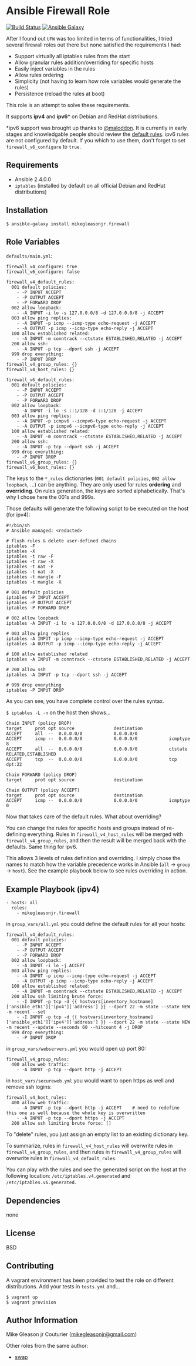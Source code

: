 Ansible Firewall Role
=========

[![Build Status](https://travis-ci.org/mikegleasonjr/ansible-role-firewall.svg?branch=master)](https://travis-ci.org/mikegleasonjr/ansible-role-firewall)
[![Ansible Galaxy](https://img.shields.io/badge/galaxy-mikegleasonjr.firewall-5bbdbf.svg?style=flat)](https://galaxy.ansible.com/detail#/role/5878)

After I found out `UFW` was too limited in terms of functionalities, I tried several firewall roles out there but none satisfied the requirements I had:

- Support virtually all iptables rules from the start
- Allow granular rules addition/overriding for specific hosts
- Easily inject variables in the rules
- Allow rules ordering
- Simplicity (not having to learn how role variables would generate the rules)
- Persistence (reload the rules at boot)

This role is an attempt to solve these requirements.

It supports **ipv4** and **ipv6*** on Debian and RedHat distributions.

*ipv6 support was brought up thanks to [@maloddon](https://github.com/maloddon). It is currently in early stages and knowledgable people should review the [default rules](https://github.com/mikegleasonjr/ansible-role-firewall/blob/master/defaults/main.yml). ipv6 rules are not configured by default. If you which to use them, don't forget to set `firewall_v6_configure` to `true`.

Requirements
------------

* Ansible 2.4.0.0
* `iptables` (installed by default on all official Debian and RedHat distributions)

Installation
------------

`$ ansible-galaxy install mikegleasonjr.firewall`

Role Variables
--------------

`defaults/main.yml`:

```
firewall_v4_configure: true
firewall_v6_configure: false

firewall_v4_default_rules:
  001 default policies:
    - -P INPUT ACCEPT
    - -P OUTPUT ACCEPT
    - -P FORWARD DROP
  002 allow loopback:
    - -A INPUT -i lo -s 127.0.0.0/8 -d 127.0.0.0/8 -j ACCEPT
  003 allow ping replies:
    - -A INPUT -p icmp --icmp-type echo-request -j ACCEPT
    - -A OUTPUT -p icmp --icmp-type echo-reply -j ACCEPT
  100 allow established related:
    - -A INPUT -m conntrack --ctstate ESTABLISHED,RELATED -j ACCEPT
  200 allow ssh:
    - -A INPUT -p tcp --dport ssh -j ACCEPT
  999 drop everything:
    - -P INPUT DROP
firewall_v4_group_rules: {}
firewall_v4_host_rules: {}

firewall_v6_default_rules:
  001 default policies:
    - -P INPUT ACCEPT
    - -P OUTPUT ACCEPT
    - -P FORWARD DROP
  002 allow loopback:
    - -A INPUT -i lo -s ::1/128 -d ::1/128 -j ACCEPT
  003 allow ping replies:
    - -A INPUT -p icmpv6 --icmpv6-type echo-request -j ACCEPT
    - -A OUTPUT -p icmpv6 --icmpv6-type echo-reply -j ACCEPT
  100 allow established related:
    - -A INPUT -m conntrack --ctstate ESTABLISHED,RELATED -j ACCEPT
  200 allow ssh:
    - -A INPUT -p tcp --dport ssh -j ACCEPT
  999 drop everything:
    - -P INPUT DROP
firewall_v6_group_rules: {}
firewall_v6_host_rules: {}

```

The keys to the `*_rules` dictionaries (`001 default policies`, `002 allow loopback`, ...) can be anything. They are only used for rules **ordering** and **overriding**. On rules generation, the keys are sorted alphabetically. That's why I chose here the 001s and 999s.

Those defaults will generate the following script to be executed on the host (for ipv4):

```
#!/bin/sh
# Ansible managed: <redacted>

# flush rules & delete user-defined chains
iptables -F
iptables -X
iptables -t raw -F
iptables -t raw -X
iptables -t nat -F
iptables -t nat -X
iptables -t mangle -F
iptables -t mangle -X

# 001 default policies
iptables -P INPUT ACCEPT
iptables -P OUTPUT ACCEPT
iptables -P FORWARD DROP

# 002 allow loopback
iptables -A INPUT -i lo -s 127.0.0.0/8 -d 127.0.0.0/8 -j ACCEPT

# 003 allow ping replies
iptables -A INPUT -p icmp --icmp-type echo-request -j ACCEPT
iptables -A OUTPUT -p icmp --icmp-type echo-reply -j ACCEPT

# 100 allow established related
iptables -A INPUT -m conntrack --ctstate ESTABLISHED,RELATED -j ACCEPT

# 200 allow ssh
iptables -A INPUT -p tcp --dport ssh -j ACCEPT

# 999 drop everything
iptables -P INPUT DROP
```

As you can see, you have complete control over the rules syntax.

`$ iptables -L -n` on the host then shows...

```
Chain INPUT (policy DROP)
target     prot opt source               destination
ACCEPT     all  --  0.0.0.0/0            0.0.0.0/0
ACCEPT     icmp --  0.0.0.0/0            0.0.0.0/0            icmptype 8
ACCEPT     all  --  0.0.0.0/0            0.0.0.0/0            ctstate RELATED,ESTABLISHED
ACCEPT     tcp  --  0.0.0.0/0            0.0.0.0/0            tcp dpt:22

Chain FORWARD (policy DROP)
target     prot opt source               destination

Chain OUTPUT (policy ACCEPT)
target     prot opt source               destination
ACCEPT     icmp --  0.0.0.0/0            0.0.0.0/0            icmptype 0
```

Now that takes care of the default rules. What about overriding?

You can change the rules for specific hosts and groups instead of re-defining everything. Rules in `firewall_v4_host_rules` will be merged with `firewall_v4_group_rules`, and then the result will be merged back with the defaults. Same thing for ipv6.

This allows 3 levels of rules definition and overriding. I simply chose the names to match how the variable precedence works in Ansible (`all` -> `group` -> `host`). See the example playbook below to see rules overriding in action.

Example Playbook (ipv4)
----------------

```
- hosts: all
  roles:
    - mikegleasonjr.firewall
```

in `group_vars/all.yml` you could define the default rules for all your hosts:

```
firewall_v4_default_rules:
  001 default policies:
    - -P INPUT ACCEPT
    - -P OUTPUT ACCEPT
    - -P FORWARD DROP
  002 allow loopback:
    - -A INPUT -i lo -j ACCEPT
  003 allow ping replies:
    - -A INPUT -p icmp --icmp-type echo-request -j ACCEPT
    - -A OUTPUT -p icmp --icmp-type echo-reply -j ACCEPT
  100 allow established related:
    - -A INPUT -m conntrack --ctstate ESTABLISHED,RELATED -j ACCEPT
  200 allow ssh limiting brute force:
    - -I INPUT -p tcp -d {{ hostvars[inventory_hostname]['ansible_eth1']['ipv4']['address'] }} --dport 22 -m state --state NEW -m recent --set
    - -I INPUT -p tcp -d {{ hostvars[inventory_hostname]['ansible_eth1']['ipv4']['address'] }} --dport 22 -m state --state NEW -m recent --update --seconds 60 --hitcount 4 -j DROP
  999 drop everything:
    - -P INPUT DROP
```

in `group_vars/webservers.yml` you would open up port 80:

```
firewall_v4_group_rules:
  400 allow web traffic:
    - -A INPUT -p tcp --dport http -j ACCEPT
```

in `host_vars/secureweb.yml` you would want to open https as well and remove ssh logins:

```
firewall_v4_host_rules:
  400 allow web traffic:
    - -A INPUT -p tcp --dport http -j ACCEPT    # need to redefine this one as well because the whole key is overwritten
    - -A INPUT -p tcp --dport https -j ACCEPT
  200 allow ssh limiting brute force: []
```

To "delete" rules, you just assign an empty list to an existing dictionary key.

To summarize, rules in `firewall_v4_host_rules` will overwrite rules in `firewall_v4_group_rules`, and then rules in `firewall_v4_group_rules` will overwrite rules in `firewall_v4_default_rules`.

You can play with the rules and see the generated script on the host at the following location: `/etc/iptables.v4.generated` and `/etc/iptables.v6.generated`.

Dependencies
------------

none

License
-------

BSD

Contributing
-------

A vagrant environment has been provided to test the role on different distributions. Add your tests in `tests.yml` and...

```
$ vagrant up
$ vagrant provision
```

Author Information
------------------

Mike Gleason jr Couturier (mikegleasonjr@gmail.com)

Other roles from the same author:

- [swap](https://github.com/mikegleasonjr/ansible-role-swap)
